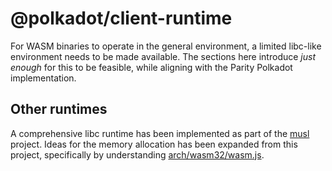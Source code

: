 # @polkadot/client-runtime

For WASM binaries to operate in the general environment, a limited libc-like environment needs to be made available. The sections here introduce _just enough_ for this to be feasible, while aligning with the Parity Polkadot implementation.

## Other runtimes

A comprehensive libc runtime has been implemented as part of the [musl](https://github.com/jfbastien/musl) project. Ideas for the memory allocation has been expanded from this project, specifically by understanding [arch/wasm32/wasm.js](https://github.com/jfbastien/musl/blob/190dffd1415cc8be52d4659aced51625d63bdbc1/arch/wasm32/wasm.js).
